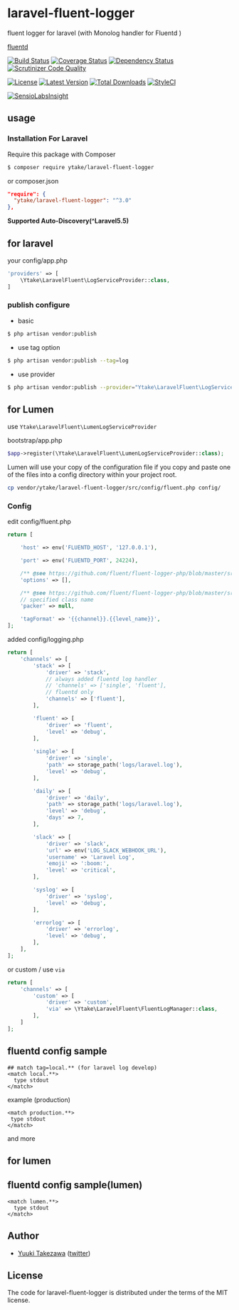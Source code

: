 # laravel-fluent-logger
fluent logger for laravel
(with Monolog handler for Fluentd )

[fluentd](http://www.fluentd.org/)

[![Build Status](http://img.shields.io/travis/ytake/Laravel-FluentLogger/master.svg?style=flat-square)](https://travis-ci.org/ytake/Laravel-FluentLogger)
[![Coverage Status](http://img.shields.io/coveralls/ytake/Laravel-FluentLogger/master.svg?style=flat-square)](https://coveralls.io/r/ytake/Laravel-FluentLogger?branch=master)
[![Dependency Status](https://www.versioneye.com/user/projects/563e07fa4d415e001b0000ac/badge.svg?style=flat)](https://www.versioneye.com/user/projects/563e07fa4d415e001b0000ac)
[![Scrutinizer Code Quality](http://img.shields.io/scrutinizer/g/ytake/Laravel-FluentLogger.svg?style=flat)](https://scrutinizer-ci.com/g/ytake/Laravel-FluentLogger/?branch=master)

[![License](http://img.shields.io/packagist/l/ytake/laravel-fluent-logger.svg?style=flat-square)](https://packagist.org/packages/ytake/laravel-fluent-logger)
[![Latest Version](http://img.shields.io/packagist/v/ytake/laravel-fluent-logger.svg?style=flat-square)](https://packagist.org/packages/ytake/laravel-fluent-logger)
[![Total Downloads](http://img.shields.io/packagist/dt/ytake/laravel-fluent-logger.svg?style=flat-square)](https://packagist.org/packages/ytake/laravel-fluent-logger)
[![StyleCI](https://styleci.io/repos/45625024/shield)](https://styleci.io/repos/45625024)

[![SensioLabsInsight](https://insight.sensiolabs.com/projects/2ac5d569-39c0-4a80-900d-03760287acba/mini.png)](https://insight.sensiolabs.com/projects/2ac5d569-39c0-4a80-900d-03760287acba)

## usage

### Installation For Laravel
Require this package with Composer

```bash
$ composer require ytake/laravel-fluent-logger
```

or composer.json

```json
"require": {
  "ytake/laravel-fluent-logger": "^3.0"
},
```

**Supported Auto-Discovery(^Laravel5.5)**

## for laravel

your config/app.php

```php
'providers' => [
    \Ytake\LaravelFluent\LogServiceProvider::class,
]
```

### publish configure

* basic

```bash
$ php artisan vendor:publish
```

* use tag option

```bash
$ php artisan vendor:publish --tag=log
```

* use provider

```bash
$ php artisan vendor:publish --provider="Ytake\LaravelFluent\LogServiceProvider"
```

## for Lumen

use `Ytake\LaravelFluent\LumenLogServiceProvider`
  
bootstrap/app.php

```php
$app->register(\Ytake\LaravelFluent\LumenLogServiceProvider::class);
```

Lumen will use your copy of the configuration file if you copy and paste one of the files into a config directory within your project root.

```bash
cp vendor/ytake/laravel-fluent-logger/src/config/fluent.php config/
```

### Config

edit config/fluent.php
```php
return [

    'host' => env('FLUENTD_HOST', '127.0.0.1'),

    'port' => env('FLUENTD_PORT', 24224),

    /** @see https://github.com/fluent/fluent-logger-php/blob/master/src/FluentLogger.php */
    'options' => [],

    /** @see https://github.com/fluent/fluent-logger-php/blob/master/src/PackerInterface.php */
    // specified class name
    'packer' => null,

    'tagFormat' => '{{channel}}.{{level_name}}',
];

```

added config/logging.php

```php
return [
    'channels' => [
        'stack' => [
            'driver' => 'stack',
            // always added fluentd log handler
            // 'channels' => ['single', 'fluent'],
            // fluentd only
            'channels' => ['fluent'],
        ],

        'fluent' => [
            'driver' => 'fluent',
            'level' => 'debug',
        ],
        
        'single' => [
            'driver' => 'single',
            'path' => storage_path('logs/laravel.log'),
            'level' => 'debug',
        ],

        'daily' => [
            'driver' => 'daily',
            'path' => storage_path('logs/laravel.log'),
            'level' => 'debug',
            'days' => 7,
        ],

        'slack' => [
            'driver' => 'slack',
            'url' => env('LOG_SLACK_WEBHOOK_URL'),
            'username' => 'Laravel Log',
            'emoji' => ':boom:',
            'level' => 'critical',
        ],

        'syslog' => [
            'driver' => 'syslog',
            'level' => 'debug',
        ],

        'errorlog' => [
            'driver' => 'errorlog',
            'level' => 'debug',
        ],
    ],
];

```

or custom / use `via`

```php
return [
    'channels' => [
        'custom' => [
            'driver' => 'custom',
            'via' => \Ytake\LaravelFluent\FluentLogManager::class,
        ],
    ]
];

```

## fluentd config sample

```
## match tag=local.** (for laravel log develop)
<match local.**>
  type stdout
</match>
```

example (production)

 ```
<match production.**>
  type stdout
</match>
 ```
 and more

## for lumen


## fluentd config sample(lumen)

```
<match lumen.**>
  type stdout
</match>
```

## Author ##

- [Yuuki Takezawa](mailto:yuuki.takezawa@comnect.jp.net) ([twitter](http://twitter.com/ex_takezawa))

## License ##

The code for laravel-fluent-logger is distributed under the terms of the MIT license.
